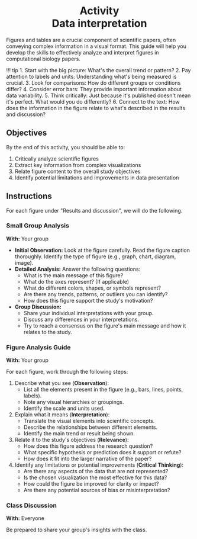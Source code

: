 <h1 align="center">
<b>Activity</b><br>
Data interpretation
</h1>

Figures and tables are a crucial component of scientific papers, often conveying complex information in a visual format.
This guide will help you develop the skills to effectively analyze and interpret figures in computational biology papers.

!!! tip
    1. Start with the big picture: What's the overall trend or pattern?
    2. Pay attention to labels and units: Understanding what's being measured is crucial.
    3. Look for comparisons: How do different groups or conditions differ?
    4. Consider error bars: They provide important information about data variability.
    5. Think critically: Just because it's published doesn't mean it's perfect. What would you do differently?
    6. Connect to the text: How does the information in the figure relate to what's described in the results and discussion?

## Objectives

By the end of this activity, you should be able to:

1.  Critically analyze scientific figures
2.  Extract key information from complex visualizations
3.  Relate figure content to the overall study objectives
4.  Identify potential limitations and improvements in data presentation

## Instructions

For each figure under "Results and discussion", we will do the following.

### Small Group Analysis

**With:** Your group

-   **Initial Observation:**
    Look at the figure carefully.
    Read the figure caption thoroughly.
    Identify the type of figure (e.g., graph, chart, diagram, image).
-   **Detailed Analysis:**
    Answer the following questions:
    -   What is the main message of this figure?
    -   What do the axes represent? (If applicable)
    -   What do different colors, shapes, or symbols represent?
    -   Are there any trends, patterns, or outliers you can identify?
    -   How does this figure support the study's motivation?
-   **Group Discussion:**
    -   Share your individual interpretations with your group.
    -   Discuss any differences in your interpretations.
    -   Try to reach a consensus on the figure's main message and how it relates to the study.

### Figure Analysis Guide

**With:** Your group

For each figure, work through the following steps:

1.  Describe what you see (**Observation**):
    -   List all the elements present in the figure (e.g., bars, lines, points, labels).
    -   Note any visual hierarchies or groupings.
    -   Identify the scale and units used.
2.  Explain what it means (**Interpretation**):
    -   Translate the visual elements into scientific concepts.
    -   Describe the relationships between different elements.
    -   Identify the main trend or result being shown.
3.  Relate it to the study's objectives (**Relevance**):
    -   How does this figure address the research question?
    -   What specific hypothesis or prediction does it support or refute?
    -   How does it fit into the larger narrative of the paper?
4.  Identify any limitations or potential improvements (**Critical Thinking**):
    -   Are there any aspects of the data that are not represented?
    -   Is the chosen visualization the most effective for this data?
    -   How could the figure be improved for clarity or impact?
    -   Are there any potential sources of bias or misinterpretation?

### Class Discussion

**With:** Everyone

Be prepared to share your group's insights with the class.

<!--
### 2. Link Methods to Results (20 minutes)

a) Review the results section of the paper.
b) For each step in your flowchart, identify the corresponding results.
c) Add these results to your flowchart, linking them to the appropriate methodological steps.

 -->
